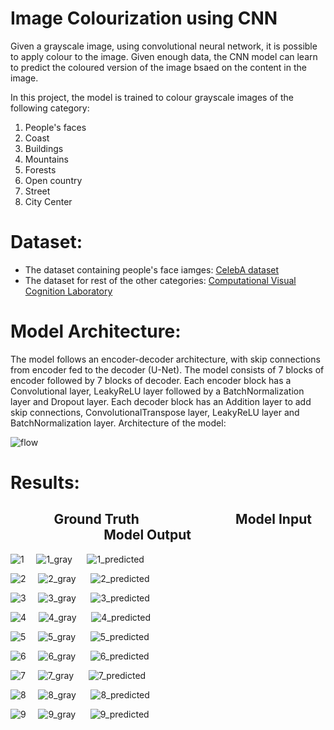 # Image Colourization using CNN

Given a grayscale image, using convolutional neural network, it is possible to apply colour to the image. Given enough data, the CNN model can learn to predict the coloured version of the image bsaed on the content in the image. 

In this project, the model is trained to colour grayscale images of the following category:

1. People's faces
2. Coast
3. Buildings
4. Mountains
5. Forests
6. Open country 
7. Street
8. City Center


# Dataset:
+ The dataset containing people's face iamges: [CelebA dataset](http://mmlab.ie.cuhk.edu.hk/projects/CelebA.html)
+ The dataset for rest of the other categories: [Computational Visual Cognition Laboratory](http://cvcl.mit.edu/database.htm)

# Model Architecture:
The model follows an encoder-decoder architecture, with skip connections from encoder fed to the decoder (U-Net). The model consists of 7 blocks of encoder followed by 7 blocks of decoder. Each encoder block has a Convolutional layer, LeakyReLU layer followed by a BatchNormalization layer and Dropout layer.
Each decoder block has an Addition layer to add skip connections, ConvolutionalTranspose layer, LeakyReLU layer and BatchNormalization layer. Architecture of the model:

![flow](https://user-images.githubusercontent.com/23094225/59154892-4d6b8700-8a9a-11e9-8df5-bf9b361d9baa.png)


# Results:

## &nbsp;&nbsp;&nbsp;&nbsp;&nbsp;&nbsp;&nbsp;&nbsp;&nbsp;&nbsp;&nbsp;&nbsp;&nbsp; Ground Truth &nbsp;&nbsp;&nbsp;&nbsp;&nbsp;&nbsp;&nbsp;&nbsp;&nbsp;&nbsp; &nbsp;&nbsp;&nbsp;&nbsp;&nbsp;&nbsp;&nbsp;&nbsp;&nbsp;&nbsp;&nbsp;&nbsp;&nbsp;&nbsp;&nbsp;&nbsp;&nbsp;&nbsp;&nbsp;Model Input &nbsp;&nbsp;&nbsp;&nbsp;&nbsp;&nbsp;&nbsp;&nbsp;&nbsp;&nbsp; &nbsp;&nbsp;&nbsp;&nbsp;&nbsp;&nbsp;&nbsp;&nbsp;&nbsp;&nbsp;&nbsp;&nbsp;&nbsp;&nbsp;&nbsp;&nbsp;&nbsp;&nbsp;&nbsp;Model Output

![1](https://user-images.githubusercontent.com/23094225/59155636-af80b800-8aab-11e9-954a-156de3b73475.jpg)&nbsp;&nbsp;&nbsp;&nbsp;  ![1_gray](https://user-images.githubusercontent.com/23094225/59155642-ee167280-8aab-11e9-8bd1-aa1ab25171dc.jpg)  &nbsp;&nbsp;&nbsp;&nbsp;   ![1_predicted](https://user-images.githubusercontent.com/23094225/59155646-1900c680-8aac-11e9-921e-302668913378.jpg)

![2](https://user-images.githubusercontent.com/23094225/59155662-a6dcb180-8aac-11e9-9146-d204684f3478.jpg)&nbsp;&nbsp;&nbsp;&nbsp;  ![2_gray](https://user-images.githubusercontent.com/23094225/59155667-b5c36400-8aac-11e9-82f4-4ca362824add.jpg)  &nbsp;&nbsp;&nbsp;&nbsp;   ![2_predicted](https://user-images.githubusercontent.com/23094225/59155669-c1af2600-8aac-11e9-9351-d7242319c03a.jpg)

![3](https://user-images.githubusercontent.com/23094225/59155672-d7245000-8aac-11e9-8518-e3d2bc233754.jpg)&nbsp;&nbsp;&nbsp;&nbsp;  ![3_gray](https://user-images.githubusercontent.com/23094225/59155683-ffac4a00-8aac-11e9-81cd-aba2656e4852.jpg)  &nbsp;&nbsp;&nbsp;&nbsp;   ![3_predicted](https://user-images.githubusercontent.com/23094225/59155688-0a66df00-8aad-11e9-9805-11ebada5ed8e.jpg)

![4](https://user-images.githubusercontent.com/23094225/59155700-33876f80-8aad-11e9-912d-c863e9821ae0.jpg)&nbsp;&nbsp;&nbsp;&nbsp;  ![4_gray](https://user-images.githubusercontent.com/23094225/59155705-3eda9b00-8aad-11e9-938f-c4dd749717a8.jpg)  &nbsp;&nbsp;&nbsp;&nbsp;   ![4_predicted](https://user-images.githubusercontent.com/23094225/59155709-4c902080-8aad-11e9-8d9f-432dd6e9912f.jpg)

![5](https://user-images.githubusercontent.com/23094225/59155713-603b8700-8aad-11e9-9ba4-d7f525b1ac88.jpg)&nbsp;&nbsp;&nbsp;&nbsp;  ![5_gray](https://user-images.githubusercontent.com/23094225/59155714-6af61c00-8aad-11e9-9800-9c8f7d769427.jpg)  &nbsp;&nbsp;&nbsp;&nbsp;   ![5_predicted](https://user-images.githubusercontent.com/23094225/59155715-75b0b100-8aad-11e9-9e8f-75ce5d4fec20.jpg)

![6](https://user-images.githubusercontent.com/23094225/59155720-8cef9e80-8aad-11e9-905f-f7dcb6355975.jpg)&nbsp;&nbsp;&nbsp;&nbsp;  ![6_gray](https://user-images.githubusercontent.com/23094225/59155724-96790680-8aad-11e9-88d2-37923abf4d77.jpg)  &nbsp;&nbsp;&nbsp;&nbsp;   ![6_predicted](https://user-images.githubusercontent.com/23094225/59155726-a264c880-8aad-11e9-8900-6b6ca413d61b.jpg)

![7](https://user-images.githubusercontent.com/23094225/59155730-b6a8c580-8aad-11e9-8281-567fe7f588f6.jpg)&nbsp;&nbsp;&nbsp;&nbsp;  ![7_gray](https://user-images.githubusercontent.com/23094225/59155731-c1fbf100-8aad-11e9-8595-2fe7b2cadbae.jpg)  &nbsp;&nbsp;&nbsp;&nbsp;   ![7_predicted](https://user-images.githubusercontent.com/23094225/59155734-ce804980-8aad-11e9-8dd1-2a921eebb0a6.jpg)

![8](https://user-images.githubusercontent.com/23094225/59155738-e8ba2780-8aad-11e9-9ed3-bb3126d13668.jpg)&nbsp;&nbsp;&nbsp;&nbsp;  ![8_gray](https://user-images.githubusercontent.com/23094225/59155739-f1aaf900-8aad-11e9-9b9a-6f82f26a9ded.jpg)  &nbsp;&nbsp;&nbsp;&nbsp;   ![8_predicted](https://user-images.githubusercontent.com/23094225/59155746-fbccf780-8aad-11e9-8ae9-734b894c21ae.jpg)


![9](https://user-images.githubusercontent.com/23094225/59155749-07b8b980-8aae-11e9-845c-b45d6585a66c.jpg)&nbsp;&nbsp;&nbsp;&nbsp;  ![9_gray](https://user-images.githubusercontent.com/23094225/59155755-14d5a880-8aae-11e9-834f-645b9f6ffa1a.jpg)  &nbsp;&nbsp;&nbsp;&nbsp;   ![9_predicted](https://user-images.githubusercontent.com/23094225/59155760-261eb500-8aae-11e9-9eaa-031900322edc.jpg)







